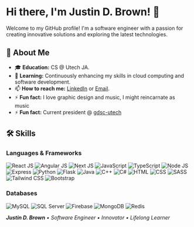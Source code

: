 

# Hi there, I'm Justin D. Brown! 👋

Welcome to my GitHub profile! I'm a software engineer with a passion for creating innovative solutions and exploring the latest technologies.

## 🚀 About Me

- 🎓 **Education:** CS @ Utech JA.
- 🌱 **Learning:** Continuously enhancing my skills in cloud computing and software development.
- 📫 **How to reach me:** [LinkedIn](https://www.linkedin.com/in/justin-d-brown-296b4a233/) or [Email](mailto:justin670brown@gmail.com).
- ⚡ **Fun fact:** I love graphic design and music, I might reincarnate as music
- ⚡ **Fun fact:** Current president @ [gdsc-utech](https://github.com/gdsc-utech)

## 🛠️ Skills

### Languages & Frameworks

![React JS](https://img.shields.io/badge/-React%20JS-61DAFB?style=flat-square&logo=react&logoColor=black)
![Angular JS](https://img.shields.io/badge/-Angular%20JS-DD0031?style=flat-square&logo=angularjs&logoColor=white)
![Next JS](https://img.shields.io/badge/-Next.js-000000?style=flat-square&logo=next-dot-js&logoColor=white)
![JavaScript](https://img.shields.io/badge/-JavaScript-F7DF1E?style=flat-square&logo=javascript&logoColor=black)
![TypeScript](https://img.shields.io/badge/-TypeScript-3178C6?style=flat-square&logo=typescript&logoColor=white)
![Node JS](https://img.shields.io/badge/-Node%20JS-339933?style=flat-square&logo=node-dot-js&logoColor=white)
![Express](https://img.shields.io/badge/-Express-000000?style=flat-square&logo=express&logoColor=white)
![Python](https://img.shields.io/badge/-Python-3776AB?style=flat-square&logo=python&logoColor=white)
![Flask](https://img.shields.io/badge/-Flask-000000?style=flat-square&logo=flask&logoColor=white)
![Java](https://img.shields.io/badge/-Java-007396?style=flat-square&logo=java&logoColor=white)
![C++](https://img.shields.io/badge/-C++-00599C?style=flat-square&logo=c%2B%2B&logoColor=white)
![C#](https://img.shields.io/badge/-C%23-239120?style=flat-square&logo=c-sharp&logoColor=white)
![HTML](https://img.shields.io/badge/-HTML-E34F26?style=flat-square&logo=html5&logoColor=white)
![CSS](https://img.shields.io/badge/-CSS-1572B6?style=flat-square&logo=css3&logoColor=white)
![SASS](https://img.shields.io/badge/-SASS-CC6699?style=flat-square&logo=sass&logoColor=white)
![Tailwind CSS](https://img.shields.io/badge/-Tailwind%20CSS-38B2AC?style=flat-square&logo=tailwind-css&logoColor=white)
![Bootstrap](https://img.shields.io/badge/-Bootstrap-7952B3?style=flat-square&logo=bootstrap&logoColor=white)

### Databases

![MySQL](https://img.shields.io/badge/-MySQL-4479A1?style=flat-square&logo=mysql&logoColor=white)
![SQL Server](https://img.shields.io/badge/-SQL%20Server-CC2927?style=flat-square&logo=microsoft-sql-server&logoColor=white)
![Firebase](https://img.shields.io/badge/-Firebase-FFCA28?style=flat-square&logo=firebase&logoColor=black)
![MongoDB](https://img.shields.io/badge/-MongoDB-47A248?style=flat-square&logo=mongodb&logoColor=white)
![Redis](https://img.shields.io/badge/-Redis-DC382D?style=flat-square&logo=redis&logoColor=white)


_**Justin D. Brown** • Software Engineer • Innovator • Lifelong Learner_


<!--
![AWS](https://img.shields.io/badge/-AWS-232F3E?style=flat-square&logo=amazon-aws&logoColor=white)

## 📈 GitHub Stats

![Justin's GitHub stats](https://github-readme-stats.vercel.app/api?username=JayDbb&show_icons=true&theme=dark)
**JayDbb/JayDbb** is a ✨ _special_ ✨ repository because its `README.md` (this file) appears on your GitHub profile.

Here are some ideas to get you started:

- 🔭 I’m currently working on ...
- 🌱 I’m currently learning ...
- 👯 I’m looking to collaborate on ...
- 🤔 I’m looking for help with ...
- 💬 Ask me about ...
- 📫 How to reach me: ...
- 😄 Pronouns: ...
- ⚡ Fun fact: ...
-->

